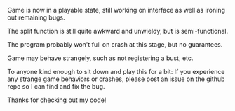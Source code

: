 Game is now in a playable state, still working on interface as well as ironing out remaining bugs.

The split function is still quite awkward and unwieldy, but is semi-functional.

The program probably won't full on crash at this stage, but no guarantees.

Game may behave strangely, such as not registering a bust, etc.

To anyone kind enough to sit down and play this for a bit:
If you experience any strange game behaviors or crashes, please post an issue on the github repo so I can find and fix the bug.

Thanks for checking out my code!